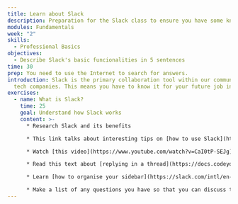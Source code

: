 ```yaml
---
title: Learn about Slack
description: Preparation for the Slack class to ensure you have some knowledge
modules: Fundamentals
week: "2"
skills:
  - Professional Basics
objectives:
  - Describe Slack's basic funcionalities in 5 sentences
time: 30
prep: You need to use the Internet to search for answers.
introduction: Slack is the primary collaboration tool within our community and
  tech companies. This means you have to know it for your future job in tech.
exercises:
  - name: What is Slack?
    time: 25
    goal: Understand how Slack works
    content: >-
      * Research Slack and its benefits

      * This link talks about interesting tips on [how to use Slack](https://dispatch.m.io/slack-etiquette/)

      * Watch [this video](https://www.youtube.com/watch?v=CaI0tP-SEJg) about Slack Etiquette for our community

      * Read this text about [replying in a thread](https://docs.codeyourfuture.io/trainees/guides/common-responses/reply-in-thread)

      * Learn [how to organise your sidebar](https://slack.com/intl/en-gb/help/articles/360043207674-Organise-your-sidebar-with-customised-sections)

      * Make a list of any questions you have so that you can discuss them with your team members
---
```

